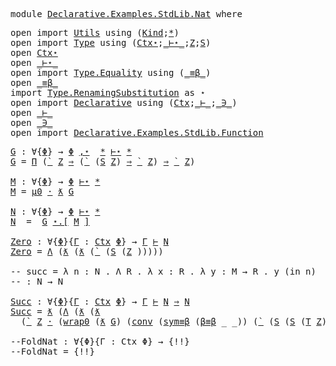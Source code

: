 <pre class="Agda"><a id="5" class="Keyword">module</a> <a id="12" href="Declarative.Examples.StdLib.Nat.html" class="Module">Declarative.Examples.StdLib.Nat</a> <a id="44" class="Keyword">where</a>
</pre>
<pre class="Agda"><a id="59" class="Keyword">open</a> <a id="64" class="Keyword">import</a> <a id="71" href="Utils.html" class="Module">Utils</a> <a id="77" class="Keyword">using</a> <a id="83" class="Symbol">(</a><a id="84" href="Utils.html#6768" class="Datatype">Kind</a><a id="88" class="Symbol">;</a><a id="89" href="Utils.html#6787" class="InductiveConstructor">*</a><a id="90" class="Symbol">)</a>
<a id="92" class="Keyword">open</a> <a id="97" class="Keyword">import</a> <a id="104" href="Type.html" class="Module">Type</a> <a id="109" class="Keyword">using</a> <a id="115" class="Symbol">(</a><a id="116" href="Type.html#515" class="Datatype">Ctx⋆</a><a id="120" class="Symbol">;</a><a id="121" href="Type.html#1704" class="Datatype Operator">_⊢⋆_</a><a id="125" class="Symbol">;</a><a id="126" href="Type.html#921" class="InductiveConstructor">Z</a><a id="127" class="Symbol">;</a><a id="128" href="Type.html#960" class="InductiveConstructor">S</a><a id="129" class="Symbol">)</a>
<a id="131" class="Keyword">open</a> <a id="136" href="Type.html#515" class="Module">Ctx⋆</a>
<a id="141" class="Keyword">open</a> <a id="146" href="Type.html#1704" class="Module Operator">_⊢⋆_</a>
<a id="151" class="Keyword">open</a> <a id="156" class="Keyword">import</a> <a id="163" href="Type.Equality.html" class="Module">Type.Equality</a> <a id="177" class="Keyword">using</a> <a id="183" class="Symbol">(</a><a id="184" href="Type.Equality.html#1680" class="Datatype Operator">_≡β_</a><a id="188" class="Symbol">)</a>
<a id="190" class="Keyword">open</a> <a id="195" href="Type.Equality.html#1680" class="Module Operator">_≡β_</a>
<a id="200" class="Keyword">import</a> <a id="207" href="Type.RenamingSubstitution.html" class="Module">Type.RenamingSubstitution</a> <a id="233" class="Symbol">as</a> <a id="236" class="Module">⋆</a>
<a id="238" class="Keyword">open</a> <a id="243" class="Keyword">import</a> <a id="250" href="Declarative.html" class="Module">Declarative</a> <a id="262" class="Keyword">using</a> <a id="268" class="Symbol">(</a><a id="269" href="Declarative.html#1478" class="Datatype">Ctx</a><a id="272" class="Symbol">;</a><a id="273" href="Declarative.html#3135" class="Datatype Operator">_⊢_</a><a id="276" class="Symbol">;</a><a id="277" href="Declarative.html#1799" class="Datatype Operator">_∋_</a><a id="280" class="Symbol">)</a>
<a id="282" class="Keyword">open</a> <a id="287" href="Declarative.html#3135" class="Module Operator">_⊢_</a>
<a id="291" class="Keyword">open</a> <a id="296" href="Declarative.html#1799" class="Module Operator">_∋_</a>
<a id="300" class="Keyword">open</a> <a id="305" class="Keyword">import</a> <a id="312" href="Declarative.Examples.StdLib.Function.html" class="Module">Declarative.Examples.StdLib.Function</a>
</pre>
<pre class="Agda"><a id="G"></a><a id="358" href="Declarative.Examples.StdLib.Nat.html#358" class="Function">G</a> <a id="360" class="Symbol">:</a> <a id="362" class="Symbol">∀{</a><a id="364" href="Declarative.Examples.StdLib.Nat.html#364" class="Bound">Φ</a><a id="365" class="Symbol">}</a> <a id="367" class="Symbol">→</a> <a id="369" href="Declarative.Examples.StdLib.Nat.html#364" class="Bound">Φ</a> <a id="371" href="Type.html#545" class="InductiveConstructor Operator">,⋆</a>  <a id="375" href="Utils.html#6787" class="InductiveConstructor">*</a> <a id="377" href="Type.html#1704" class="Datatype Operator">⊢⋆</a> <a id="380" href="Utils.html#6787" class="InductiveConstructor">*</a>
<a id="382" href="Declarative.Examples.StdLib.Nat.html#358" class="Function">G</a> <a id="384" class="Symbol">=</a> <a id="386" href="Type.html#1839" class="InductiveConstructor">Π</a> <a id="388" class="Symbol">(</a><a id="389" href="Type.html#1797" class="InductiveConstructor">`</a> <a id="391" href="Type.html#921" class="InductiveConstructor">Z</a> <a id="393" href="Type.html#1889" class="InductiveConstructor Operator">⇒</a> <a id="395" class="Symbol">(</a><a id="396" href="Type.html#1797" class="InductiveConstructor">`</a> <a id="398" class="Symbol">(</a><a id="399" href="Type.html#960" class="InductiveConstructor">S</a> <a id="401" href="Type.html#921" class="InductiveConstructor">Z</a><a id="402" class="Symbol">)</a> <a id="404" href="Type.html#1889" class="InductiveConstructor Operator">⇒</a> <a id="406" href="Type.html#1797" class="InductiveConstructor">`</a> <a id="408" href="Type.html#921" class="InductiveConstructor">Z</a><a id="409" class="Symbol">)</a> <a id="411" href="Type.html#1889" class="InductiveConstructor Operator">⇒</a> <a id="413" href="Type.html#1797" class="InductiveConstructor">`</a> <a id="415" href="Type.html#921" class="InductiveConstructor">Z</a><a id="416" class="Symbol">)</a>

<a id="M"></a><a id="419" href="Declarative.Examples.StdLib.Nat.html#419" class="Function">M</a> <a id="421" class="Symbol">:</a> <a id="423" class="Symbol">∀{</a><a id="425" href="Declarative.Examples.StdLib.Nat.html#425" class="Bound">Φ</a><a id="426" class="Symbol">}</a> <a id="428" class="Symbol">→</a> <a id="430" href="Declarative.Examples.StdLib.Nat.html#425" class="Bound">Φ</a> <a id="432" href="Type.html#1704" class="Datatype Operator">⊢⋆</a> <a id="435" href="Utils.html#6787" class="InductiveConstructor">*</a>
<a id="437" href="Declarative.Examples.StdLib.Nat.html#419" class="Function">M</a> <a id="439" class="Symbol">=</a> <a id="441" href="Declarative.Examples.StdLib.Function.html#497" class="Function">μ0</a> <a id="444" href="Type.html#2005" class="InductiveConstructor Operator">·</a> <a id="446" href="Type.html#1950" class="InductiveConstructor">ƛ</a> <a id="448" href="Declarative.Examples.StdLib.Nat.html#358" class="Function">G</a>

<a id="N"></a><a id="451" href="Declarative.Examples.StdLib.Nat.html#451" class="Function">N</a> <a id="453" class="Symbol">:</a> <a id="455" class="Symbol">∀{</a><a id="457" href="Declarative.Examples.StdLib.Nat.html#457" class="Bound">Φ</a><a id="458" class="Symbol">}</a> <a id="460" class="Symbol">→</a> <a id="462" href="Declarative.Examples.StdLib.Nat.html#457" class="Bound">Φ</a> <a id="464" href="Type.html#1704" class="Datatype Operator">⊢⋆</a> <a id="467" href="Utils.html#6787" class="InductiveConstructor">*</a>
<a id="469" href="Declarative.Examples.StdLib.Nat.html#451" class="Function">N</a>  <a id="472" class="Symbol">=</a>  <a id="475" href="Declarative.Examples.StdLib.Nat.html#358" class="Function">G</a> <a id="477" href="Type.RenamingSubstitution.html#9570" class="Function Operator">⋆.[</a> <a id="481" href="Declarative.Examples.StdLib.Nat.html#419" class="Function">M</a> <a id="483" href="Type.RenamingSubstitution.html#9570" class="Function Operator">]</a>

<a id="Zero"></a><a id="486" href="Declarative.Examples.StdLib.Nat.html#486" class="Function">Zero</a> <a id="491" class="Symbol">:</a> <a id="493" class="Symbol">∀{</a><a id="495" href="Declarative.Examples.StdLib.Nat.html#495" class="Bound">Φ</a><a id="496" class="Symbol">}{</a><a id="498" href="Declarative.Examples.StdLib.Nat.html#498" class="Bound">Γ</a> <a id="500" class="Symbol">:</a> <a id="502" href="Declarative.html#1478" class="Datatype">Ctx</a> <a id="506" href="Declarative.Examples.StdLib.Nat.html#495" class="Bound">Φ</a><a id="507" class="Symbol">}</a> <a id="509" class="Symbol">→</a> <a id="511" href="Declarative.Examples.StdLib.Nat.html#498" class="Bound">Γ</a> <a id="513" href="Declarative.html#3135" class="Datatype Operator">⊢</a> <a id="515" href="Declarative.Examples.StdLib.Nat.html#451" class="Function">N</a>
<a id="517" href="Declarative.Examples.StdLib.Nat.html#486" class="Function">Zero</a> <a id="522" class="Symbol">=</a> <a id="524" href="Declarative.html#3329" class="InductiveConstructor">Λ</a> <a id="526" class="Symbol">(</a><a id="527" href="Declarative.html#3213" class="InductiveConstructor">ƛ</a> <a id="529" class="Symbol">(</a><a id="530" href="Declarative.html#3213" class="InductiveConstructor">ƛ</a> <a id="532" class="Symbol">(</a><a id="533" href="Declarative.html#3175" class="InductiveConstructor">`</a> <a id="535" class="Symbol">(</a><a id="536" href="Declarative.html#1874" class="InductiveConstructor">S</a> <a id="538" class="Symbol">(</a><a id="539" href="Declarative.html#1840" class="InductiveConstructor">Z</a> <a id="541" class="Symbol">)))))</a>

<a id="548" class="Comment">-- succ = λ n : N . Λ R . λ x : R . λ y : M → R . y (in n)</a>
<a id="607" class="Comment">-- : N → N</a>

<a id="Succ"></a><a id="619" href="Declarative.Examples.StdLib.Nat.html#619" class="Function">Succ</a> <a id="624" class="Symbol">:</a> <a id="626" class="Symbol">∀{</a><a id="628" href="Declarative.Examples.StdLib.Nat.html#628" class="Bound">Φ</a><a id="629" class="Symbol">}{</a><a id="631" href="Declarative.Examples.StdLib.Nat.html#631" class="Bound">Γ</a> <a id="633" class="Symbol">:</a> <a id="635" href="Declarative.html#1478" class="Datatype">Ctx</a> <a id="639" href="Declarative.Examples.StdLib.Nat.html#628" class="Bound">Φ</a><a id="640" class="Symbol">}</a> <a id="642" class="Symbol">→</a> <a id="644" href="Declarative.Examples.StdLib.Nat.html#631" class="Bound">Γ</a> <a id="646" href="Declarative.html#3135" class="Datatype Operator">⊢</a> <a id="648" href="Declarative.Examples.StdLib.Nat.html#451" class="Function">N</a> <a id="650" href="Type.html#1889" class="InductiveConstructor Operator">⇒</a> <a id="652" href="Declarative.Examples.StdLib.Nat.html#451" class="Function">N</a>
<a id="654" href="Declarative.Examples.StdLib.Nat.html#619" class="Function">Succ</a> <a id="659" class="Symbol">=</a> <a id="661" href="Declarative.html#3213" class="InductiveConstructor">ƛ</a> <a id="663" class="Symbol">(</a><a id="664" href="Declarative.html#3329" class="InductiveConstructor">Λ</a> <a id="666" class="Symbol">(</a><a id="667" href="Declarative.html#3213" class="InductiveConstructor">ƛ</a> <a id="669" class="Symbol">(</a><a id="670" href="Declarative.html#3213" class="InductiveConstructor">ƛ</a> 
  <a id="675" class="Symbol">(</a><a id="676" href="Declarative.html#3175" class="InductiveConstructor">`</a> <a id="678" href="Declarative.html#1840" class="InductiveConstructor">Z</a> <a id="680" href="Declarative.html#3263" class="InductiveConstructor Operator">·</a> <a id="682" class="Symbol">(</a><a id="683" href="Declarative.Examples.StdLib.Function.html#576" class="Function">wrap0</a> <a id="689" class="Symbol">(</a><a id="690" href="Type.html#1950" class="InductiveConstructor">ƛ</a> <a id="692" href="Declarative.Examples.StdLib.Nat.html#358" class="Function">G</a><a id="693" class="Symbol">)</a> <a id="695" class="Symbol">(</a><a id="696" href="Declarative.html#4093" class="InductiveConstructor">conv</a> <a id="701" class="Symbol">(</a><a id="702" href="Type.Equality.html#1811" class="InductiveConstructor">sym≡β</a> <a id="708" class="Symbol">(</a><a id="709" href="Type.Equality.html#2632" class="InductiveConstructor">β≡β</a> <a id="713" class="Symbol">_</a> <a id="715" class="Symbol">_))</a> <a id="719" class="Symbol">(</a><a id="720" href="Declarative.html#3175" class="InductiveConstructor">`</a> <a id="722" class="Symbol">(</a><a id="723" href="Declarative.html#1874" class="InductiveConstructor">S</a> <a id="725" class="Symbol">(</a><a id="726" href="Declarative.html#1874" class="InductiveConstructor">S</a> <a id="728" class="Symbol">(</a><a id="729" href="Declarative.html#1920" class="InductiveConstructor">T</a> <a id="731" href="Declarative.html#1840" class="InductiveConstructor">Z</a><a id="732" class="Symbol">))))))))))</a>

<a id="744" class="Comment">--FoldNat : ∀{Φ}{Γ : Ctx Φ} → {!!}</a>
<a id="779" class="Comment">--FoldNat = {!!}</a>
</pre>